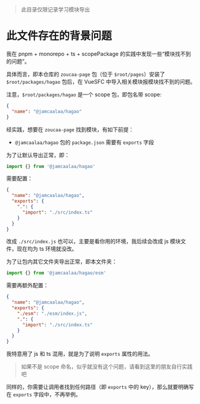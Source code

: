 > 此目录仅限记录学习模块导出

# 此文件存在的背景问题

我在 pnpm + monorepo + ts + scopePackage 的实践中发现一些“模块找不到的问题”。

具体而言，即本仓库的 `zoucaa-page` 包（位于 `$root/pages`）安装了 `$root/packages/hagao` 包后，在 VueSFC 中导入相关模块报模块找不到的问题。

注意，`$root/packages/hagao` 是一个 scope 包，即包名带 scope:

```json
{
  "name": "@jamcaalaa/hagao"
}
```

经实践，想要在 `zoucaa-page` 找到模块，有如下前提：

- `@jamcaalaa/hagao` 包的 `package.json` 需要有 `exports` 字段

为了让默认导出正常，即：

```ts
import {} from '@jamcaalaa/hagao'
```

需要配置：

```json
{
  "name": "@jamcaalaa/hagao",
  "exports": {
    ".": {
      "import": "./src/index.ts"
    }
  }
}
```

改成 `./src/index.js` 也可以，主要是看你用的环境，我后续会改成 js 模块文件，现在均为 ts 环境就没改。

为了让包内其它文件夹导出正常，即本文件夹：

```ts
import {} from '@jamcaalaa/hagao/esm'
```

需要再额外配置：

```json
{
  "name": "@jamcaalaa/hagao",
  "exports": {
    "./esm": "./esm/index.js",
    ".": {
      "import": "./src/index.ts"
    }
  }
}
```

我特意用了 js 和 ts 混用，就是为了说明 `exports` 属性的用法。

> 如果不是 scope 命名，似乎就没有这个问题，请看到这里的朋友自行实践吧

同样的，你需要让调用者找到任何路径（即 `exports` 中的 key），那么就要明确写在 `exports` 字段中，不再举例。